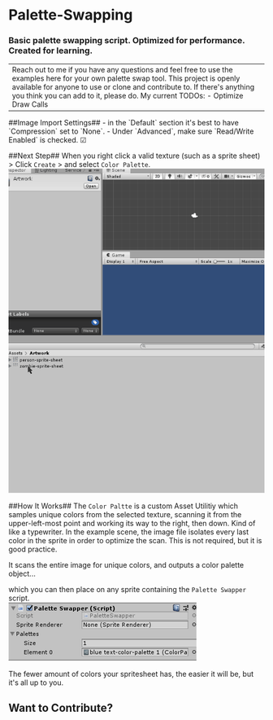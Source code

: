 
# Palette-Swapping
### Basic palette swapping script. Optimized for performance. Created for learning.

<table>
  <tr>
    <td>
    Reach out to me if you have any questions and feel free to use the examples here for your own palette swap tool.
    This project is openly available for anyone to use or clone and contribute to. If there's anything you think you can add to it, please do.  
My current TODOs:
- Optimize Draw Calls 
</td>
 </tr>
</table>
##Image Import Settings##
- in the `Default` section it's best to have `Compression` set to `None`.  
- Under `Advanced`, make sure `Read/Write Enabled` is checked. ☑ 

##Next Step##
When you right click a valid texture (such as a sprite sheet) > Click `Create` > and select `Color Palette`.
![img](https://github.com/emanisgrand/Palette-Swapping/blob/master/README/Create%20a%20new%20scriptable%20obj.gif)

##How It Works##
The `Color Paltte` is a custom Asset Utilitiy which samples unique colors from the selected texture, scanning it from the upper-left-most point and working its way to the right, then down. Kind of like a typewriter. In the example scene, the image file isolates every last color in the sprite in order to optimize the scan. This is not required, but it is good practice.


It scans the entire image for unique colors, and outputs a color palette object...


which you can then place on any sprite containing the `Palette Swapper` script.  
![img](https://github.com/emanisgrand/Palette-Swapping/blob/master/README/palette-swap-script.PNG)

The fewer amount of colors your spritesheet has, the easier it will be, but it's all up to you.




## Want to Contribute? ##
